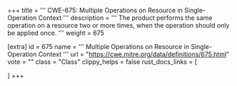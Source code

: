 +++
title = '''
CWE-675: Multiple Operations on Resource in Single-Operation Context
'''
description	= '''
The product performs the same operation on a resource two or more times, when the operation should only be applied once.
'''
weight = 675

[extra]
id = 675
name = '''
Multiple Operations on Resource in Single-Operation Context
'''
url = "https://cwe.mitre.org/data/definitions/675.html"
vote = ""
class = "Class"
clippy_helps = false
rust_docs_links = [
	
]
+++
